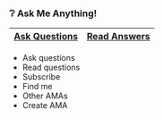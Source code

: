 ### ❔ Ask Me Anything!

[Ask Questions][1] | [Read Answers][2]
------------------ | -----------------

- Ask questions
- Read questions
- Subscribe
- Find me
- Other AMAs
- Create AMA


[1]: https://github.com/bradgarropy/ama/issues/new
[2]: https://github.com/bradgarropy/ama/issues?q=is%3Aissue+is%3Aclosed
